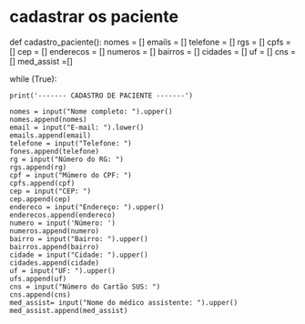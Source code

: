 
# cadastrar os paciente

def cadastro_paciente():
    nomes = []
    emails = []
    telefone = []
    rgs = []
    cpfs = []
    cep = []
    enderecos = []
    numeros = []
    bairros = []
    cidades = []
    uf = []
    cns = []
    med_assist =[]

while (True):

    print('------- CADASTRO DE PACIENTE -------')

    nomes = input("Nome completo: ").upper()
    nomes.append(nomes)
    email = input("E-mail: ").lower()
    emails.append(email)
    telefone = input("Telefone: ")
    fones.append(telefone)
    rg = input("Número do RG: ")
    rgs.append(rg)
    cpf = input("Múmero do CPF: ")
    cpfs.append(cpf)
    cep = input("CEP: ")
    cep.append(cep)        
    endereco = input("Endereço: ").upper()
    enderecos.append(endereco)
    numero = input('Número: ')
    numeros.append(numero)
    bairro = input("Bairro: ").upper()
    bairros.append(bairro)
    cidade = input("Cidade: ").upper()
    cidades.append(cidade)
    uf = input("UF: ").upper()
    ufs.append(uf)
    cns = input("Número do Cartão SUS: ")
    cns.append(cns)
    med_assist= input("Nome do médico assistente: ").upper()
    med_assist.append(med_assist)
